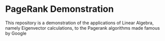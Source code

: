 # PageRank Demonstration
This repository is a demonstration of the applications of Linear Algebra, namely Eigenvector calculations, to the Pagerank algorithms made famous by Google
